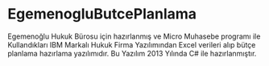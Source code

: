 # EgemenogluButcePlanlama
Egemenoğlu Hukuk Bürosu için hazırlanmış ve Micro Muhasebe programı ile Kullandıkları IBM Markalı Hukuk Firma Yazılımından Excel verileri alıp bütçe planlama hazırlama yazılımıdır.
Bu Yazılım 2013 Yılında C# ile hazırlanmıştır.
